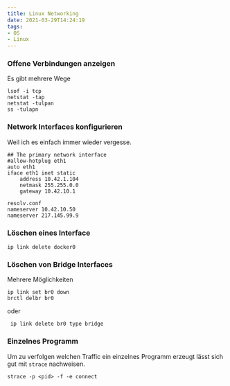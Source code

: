 ```yaml
---
title: Linux Networking
date: 2021-03-29T14:24:19
tags:
- OS
- Linux
---
```


### Offene Verbindungen anzeigen

Es gibt mehrere Wege

    lsof -i tcp
    netstat -tap
    netstat -tulpan
    ss -tulapn

### Network Interfaces konfigurieren

Weil ich es einfach immer wieder vergesse.

    ## The primary network interface
    #allow-hotplug eth1
    auto eth1
    iface eth1 inet static
        address 10.42.1.104
        netmask 255.255.0.0
        gateway 10.42.10.1

    resolv.conf
    nameserver 10.42.10.50
    nameserver 217.145.99.9


### Löschen eines Interface

    ip link delete docker0

### Löschen von Bridge Interfaces

Mehrere Möglichkeiten

    ip link set br0 down
    brctl delbr br0

oder

     ip link delete br0 type bridge

### Einzelnes Programm

Um zu verfolgen welchen Traffic ein einzelnes Programm erzeugt lässt sich gut
mit `strace` nachweisen.

    strace -p <pid> -f -e connect

